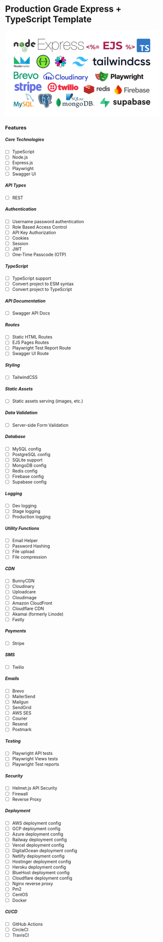 # Production Grade Express + TypeScript Template

![Template Header](./public/images/template-header.png)

### Features

##### Core Technologies
- [ ] TypeScript
- [ ] Node.js
- [ ] Express.js
- [ ] Playwright
- [ ] Swagger UI

##### API Types
- [ ] REST

##### Authentication
- [ ] Username password authentication
- [ ] Role Based Access Control
- [ ] API Key Authorization
- [ ] Cookies
- [ ] Session
- [ ] JWT
- [ ] One-Time Passcode (OTP)

##### TypeScript
- [ ] TypeScript support
- [ ] Convert project to ESM syntax
- [ ] Convert project to TypeScript

##### API Documentation
- [ ] Swagger API Docs

##### Routes
- [ ] Static HTML Routes
- [ ] EJS Pages Routes
- [ ] Playwright Test Report Route
- [ ] Swagger UI Route

##### Styling
- [ ] TailwindCSS

##### Static Assets
- [ ] Static assets serving (images, etc.)

##### Data Validation
- [ ] Server-side Form Validation

##### Database
- [ ] MySQL config
- [ ] PostgreSQL config
- [ ] SQLite support
- [ ] MongoDB config
- [ ] Redis config
- [ ] Firebase config
- [ ] Supabase config

##### Logging
- [ ] Dev logging
- [ ] Stage logging
- [ ] Production logging

##### Utility Functions
- [ ] Email Helper
- [ ] Password Hashing
- [ ] File upload
- [ ] File compression

##### CDN
- [ ] BunnyCDN
- [ ] Cloudinary
- [ ] Uploadcare
- [ ] Cloudimage
- [ ] Amazon CloudFront
- [ ] Cloudflare CDN
- [ ] Akamai (formerly Linode)
- [ ] Fastly

##### Payments
- [ ] Stripe

##### SMS
- [ ] Twilio

##### Emails
- [ ] Brevo
- [ ] MailerSend
- [ ] Mailgun
- [ ] SendGrid
- [ ] AWS SES
- [ ] Courier
- [ ] Resend
- [ ] Postmark

##### Testing
- [ ] Playwright API tests
- [ ] Playwright Views tests
- [ ] Playwright Test reports

##### Security
- [ ] Helmet.js API Security
- [ ] Firewall
- [ ] Reverse Proxy

##### Deployment
- [ ] AWS deployment config
- [ ] GCP deployment config
- [ ] Azure deployment config
- [ ] Railway deployment config
- [ ] Vercel deployment config
- [ ] DigitalOcean deployment config
- [ ] Netlify deployment config
- [ ] Hostinger deployment config
- [ ] Heroku deployment config
- [ ] BlueHost deployment config
- [ ] Cloudflare deployment config
- [ ] Nginx reverse proxy
- [ ] Pm2
- [ ] CentOS
- [ ] Docker

##### CI/CD
- [ ] GitHub Actions
- [ ] CircleCI
- [ ] TravisCI